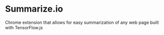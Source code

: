 # Summarize.io
Chrome extension that allows for easy summarization of any web page built with TensorFlow.js
